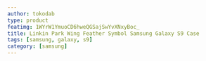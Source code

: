 ```yaml
---
author: tokodab
type: product
featimg: 1WYrW1YmuoCD6hweQGSajSwYvXNxyBoc_
title: Linkin Park Wing Feather Symbol Samsung Galaxy S9 Case
tags: [samsung, galaxy, s9]
category: [samsung]
---
```


